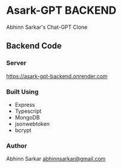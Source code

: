 # Asark-GPT BACKEND

Abhinn Sarkar's Chat-GPT Clone

## Backend Code

### Server

https://asark-gpt-backend.onrender.com

### Built Using

-   Express
-   Typescript
-   MongoDB
-   jsonwebtoken
-   bcrypt

### Author

Abhinn Sarkar
abhinnsarkar@gmail.com
